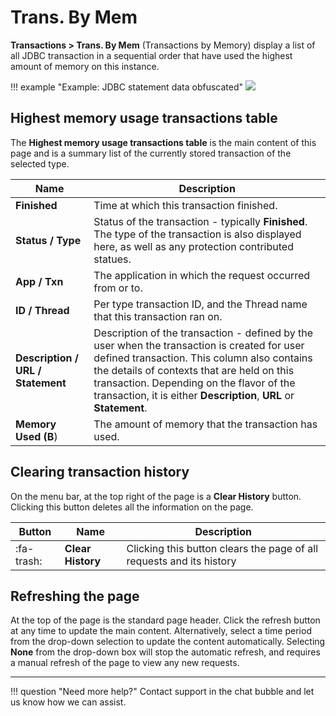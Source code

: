 # Trans. By Mem

**Transactions &gt; Trans. By Mem** (Transactions by Memory) display
a list of all JDBC transaction in a sequential order that have used the
highest amount of memory on this instance.

!!! example "Example: JDBC statement data obfuscated"
    ![](/attachments/245550873/245550904.png)
    
## Highest memory usage transactions table

The **Highest memory usage transactions table** is the main content of this page and is a summary list of the
currently stored transaction of the selected type.

|Name|Description|
|--- |--- |
|**Finished**|Time at which this transaction finished.|
|**Status / Type**|Status of the transaction - typically **Finished**. The type of the transaction is also displayed here, as well as any protection contributed statues.|
|**App / Txn**|The application in which the request occurred from or to.|
|**ID / Thread**|Per type transaction ID, and the Thread name that this transaction ran on.|
|**Description / URL / Statement**|Description of the transaction - defined by the user when the transaction is created for user defined transaction. This column also contains the details of contexts that are held on this transaction. Depending on the flavor of the transaction, it is either **Description**, **URL** or **Statement**.|
|**Memory Used (B**)|The amount of memory that the transaction has used.|


## Clearing transaction history

On the menu bar, at the top right of the page is a **Clear
History** button. Clicking this button deletes all the information on the page.

|Button|Name|Description|
|--- |--- |--- |
| :fa-trash: |**Clear History**|Clicking this button clears the page of all requests and its history|

## Refreshing the page

At the top of the page is the standard page header. Click the refresh button at any time to update the main content.
Alternatively, select a time period from the drop-down selection to update the content automatically. Selecting **None** from
the drop-down box will stop the automatic refresh, and requires a manual refresh of the page to view any new requests.

___

!!! question "Need more help?"
    Contact support in the chat bubble and let us know how we can assist.